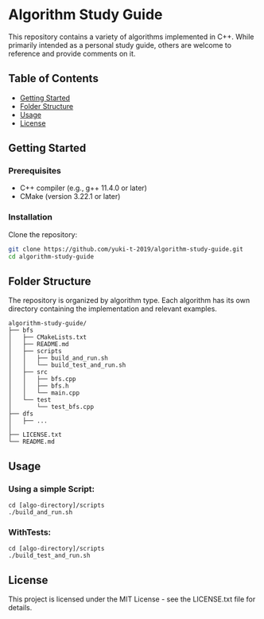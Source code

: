# Algorithm Study Guide

This repository contains a variety of algorithms implemented in C++. 
While primarily intended as a personal study guide, others are welcome to reference and provide comments on it.

## Table of Contents
- [Getting Started](#getting-started)
- [Folder Structure](#folder-structure)
- [Usage](#usage)
- [License](#license)

## Getting Started

### Prerequisites
- C++ compiler (e.g., g++ 11.4.0 or later)
- CMake (version 3.22.1 or later)

### Installation
Clone the repository:
```bash
git clone https://github.com/yuki-t-2019/algorithm-study-guide.git
cd algorithm-study-guide
```

## Folder Structure
The repository is organized by algorithm type.
Each algorithm has its own directory containing the implementation and relevant examples.
```
algorithm-study-guide/
├── bfs
│   ├── CMakeLists.txt
│   ├── README.md
│   ├── scripts
│   │   ├── build_and_run.sh
│   │   └── build_test_and_run.sh
│   ├── src
│   │   ├── bfs.cpp
│   │   ├── bfs.h
│   │   └── main.cpp
│   └── test
│       └── test_bfs.cpp
├── dfs
│   ├── ...
│
├── LICENSE.txt
└── README.md

```

## Usage
### Using a simple Script:
```
cd [algo-directory]/scripts
./build_and_run.sh
```
### WithTests:
```
cd [algo-directory]/scripts
./build_test_and_run.sh
```

## License
This project is licensed under the MIT License - see the LICENSE.txt file for details.

